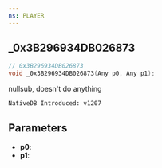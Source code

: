 ```yaml
---
ns: PLAYER
---
```

## _0x3B296934DB026873

```c
// 0x3B296934DB026873
void _0x3B296934DB026873(Any p0, Any p1);
```

nullsub, doesn't do anything

```
NativeDB Introduced: v1207
```

## Parameters
* **p0**:
* **p1**:

